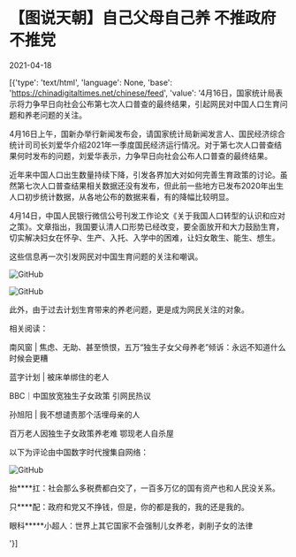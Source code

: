 # 【图说天朝】自己父母自己养 不推政府不推党

2021-04-18

[{'type': 'text/html', 'language': None, 'base': 'https://chinadigitaltimes.net/chinese/feed', 'value': '4月16日，国家统计局表示将力争早日向社会公布第七次人口普查的最终结果，引起网民对中国人口生育问题和养老问题的关注。

4月16日上午，国新办举行新闻发布会，请国家统计局新闻发言人、国民经济综合统计司司长刘爱华介绍2021年一季度国民经济运行情况。对于第七次人口普查结果何时发布的问题，刘爱华表示，力争早日向社会公布人口普查的最终结果。

近年来中国人口出生数量持续下降，引发各界加大对如何完善生育政策的讨论。虽然第七次人口普查结果相关数据还没有发布，但此前一些地方已发布2020年出生人口初步统计数据，从各地公布的数据来看，有的降幅比较明显。

4月14日，中国人民银行微信公号刊发工作论文《关于我国人口转型的认识和应对之策》。文章指出，我国要认清人口形势已经改变，要全面放开和大力鼓励生育，切实解决妇女在怀孕、生产、入托、入学中的困难，让妇女敢生、能生、想生。

这些信息再一次引发网民对中国生育问题的关注和嘲讽。

![GitHub](https://chinadigitaltimes.net/chinese/files/2021/04/9.jpeg)

![GitHub](https://chinadigitaltimes.net/chinese/files/2021/04/10.jpeg)

此外，由于过去计划生育带来的养老问题，更是成为网民关注的对象。

相关阅读：





南风窗 | 焦虑、无助、甚至愤恨，五万“独生子女父母养老”倾诉：永远不知道什么时候会更糟





蓝字计划 | 被床单绑住的老人





BBC｜中国放宽独生子女政策 引网民热议





孙旭阳 | 我不想谴责那个活埋母亲的人





百万老人因独生子女政策养老难 鄂现老人自杀屋





以下为评论由中国数字时代搜集自网络：



![GitHub](https://chinadigitaltimes.net/chinese/files/2021/04/1-10.jpeg)

抬****扛：社会那么多税费都白交了，一百多万亿的国有资产也和人民没关系。

只****配：政府和党又不挣钱，但是，你的都是我的，我的还是我的。

眼科*****小超人：世界上其它国家不会强制儿女养老，剥削子女的法律

'}]